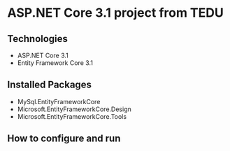 # ASP.NET Core 3.1 project from TEDU
## Technologies
- ASP.NET Core 3.1
- Entity Framework Core 3.1
## Installed Packages
- MySql.EntityFrameworkCore
- Microsoft.EntityFrameworkCore.Design
- Microsoft.EntityFrameworkCore.Tools
## How to configure and run
